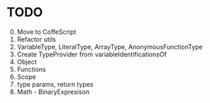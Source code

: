 
# TODO

0. Move to CoffeScript
1. Refactor utils
  1. VariableType, LiteralType, ArrayType, AnonymousFunctionType
  2. Create TypeProvider from variableIdentificationsOf
2. Object
3. Functions
  1. Scope
  2. type params, return types
4. Math - BinaryExpresison
